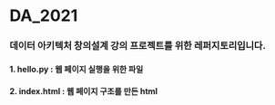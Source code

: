 # DA_2021

### 데이터 아키텍처 창의설계 강의 프로젝트를 위한 레퍼지토리입니다.

#### 1. hello.py : 웹 페이지 실행을 위한 파일
#### 2. index.html : 웹 페이지 구조를 만든 html 
